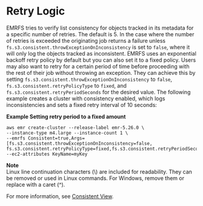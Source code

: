 # Retry Logic<a name="emrfs-retry-logic"></a>

EMRFS tries to verify list consistency for objects tracked in its metadata for a specific number of retries\. The default is 5\. In the case where the number of retries is exceeded the originating job returns a failure unless `fs.s3.consistent.throwExceptionOnInconsistency` is set to `false`, where it will only log the objects tracked as inconsistent\. EMRFS uses an exponential backoff retry policy by default but you can also set it to a fixed policy\. Users may also want to retry for a certain period of time before proceeding with the rest of their job without throwing an exception\. They can achieve this by setting `fs.s3.consistent.throwExceptionOnInconsistency` to `false`, `fs.s3.consistent.retryPolicyType` to `fixed`, and `fs.s3.consistent.retryPeriodSeconds` for the desired value\. The following example creates a cluster with consistency enabled, which logs inconsistencies and sets a fixed retry interval of 10 seconds:

**Example Setting retry period to a fixed amount**  

```
aws emr create-cluster --release-label emr-5.26.0 \
--instance-type m4.large --instance-count 1 \
--emrfs Consistent=true,Args=[fs.s3.consistent.throwExceptionOnInconsistency=false, fs.s3.consistent.retryPolicyType=fixed,fs.s3.consistent.retryPeriodSeconds=10] --ec2-attributes KeyName=myKey
```

**Note**  
Linux line continuation characters \(\\\) are included for readability\. They can be removed or used in Linux commands\. For Windows, remove them or replace with a caret \(^\)\.

For more information, see [Consistent View](emr-plan-consistent-view.md)\.